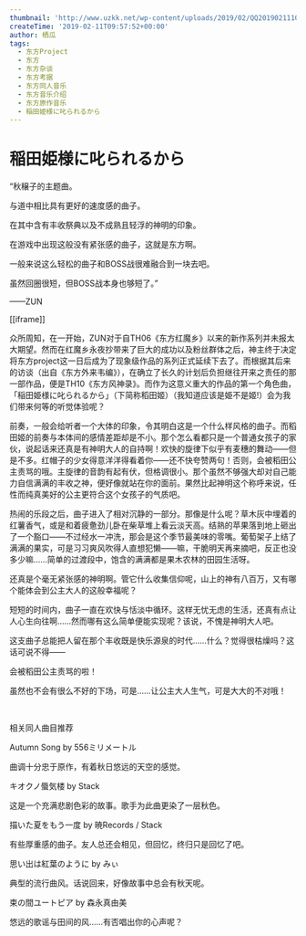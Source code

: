 ```yaml
---
thumbnail: 'http://www.uzkk.net/wp-content/uploads/2019/02/QQ20190211101007-825x510.png'
createTime: '2019-02-11T09:57:52+00:00'
author: 栖瓜
tags:
  - 东方Project
  - 东方
  - 东方杂谈
  - 东方考据
  - 东方同人音乐
  - 东方音乐介绍
  - 东方原作音乐
  - 稲田姫様に叱られるから
---
```


# 稲田姫様に叱られるから

“秋穣子的主题曲。

与道中相比具有更好的速度感的曲子。

在其中含有丰收祭典以及不成熟且轻浮的神明的印象。

在游戏中出现这般没有紧张感的曲子，这就是东方啊。

一般来说这么轻松的曲子和BOSS战很难融合到一块去吧。

虽然回圈很短，但BOSS战本身也够短了。”

——ZUN

[[iframe]]

众所周知，在一开始，ZUN对于自TH06《东方红魔乡》以来的新作系列并未报太大期望。然而在红魔乡永夜抄带来了巨大的成功以及粉丝群体之后，神主终于决定将东方project这一日后成为了现象级作品的系列正式延续下去了。而根据其后来的访谈（出自《东方外来韦编》），在确立了长久的计划后负担继往开来之责任的那一部作品，便是TH10《东方风神录》。而作为这意义重大的作品的第一个角色曲，「稲田姫様に叱られるから」（下简称稻田姬）（我知道应该是姫不是姬!）会为我们带来何等的听觉体验呢？

前奏，一般会给听者一个大体的印象，令其明白这是一个什么样风格的曲子。而稻田姬的前奏与本体间的感情差距却是不小。那个怎么看都只是一个普通女孩子的家伙，说起话来还真是有神明大人的自持啊！欢快的旋律下似乎有麦穗的舞动——但是不多。红帽子的少女得意洋洋得看着你——还不快夸赞两句！否则，会被稻田公主责骂的哦。主旋律的音韵有起有伏，但格调很小。那个虽然不够强大却对自己能力自信满满的丰收之神，便好像就站在你的面前。果然比起神明这个称呼来说，任性而纯真美好的公主更符合这个女孩子的气质吧。

热闹的乐段之后，曲子进入了相对沉静的一部分。那像是什么呢？草木灰中埋着的红薯香气，或是和着疲惫劲儿卧在柴草堆上看云淡天高。结熟的苹果落到地上砸出了一个豁口——不过经水一冲洗，那会是这个季节最美味的零嘴。葡萄架子上结了满满的果实，可是习习爽风吹得人直想犯懒——嘛，干脆明天再来摘吧，反正也没多少嘛……简单的过渡段中，饱含的满满都是果木农林的田园生活呀。

还真是个毫无紧张感的神明啊。管它什么收集信仰呢，山上的神有八百万，又有哪个能体会到公主大人的这般幸福呢？

短短的时间内，曲子一直在欢快与恬淡中循环。这样无忧无虑的生活，还真有点让人心生向往啊……然而哪有这么简单便能实现呢？该说，不愧是神明大人吧。

这支曲子总能把人留在那个丰收既是快乐源泉的时代……什么？觉得很枯燥吗？这话可说不得——

会被稻田公主责骂的啦！

虽然也不会有很么不好的下场，可是……让公主大人生气，可是大大的不对哦！

 

相关同人曲目推荐

Autumn Song by 556ミリメートル

曲调十分忠于原作，有着秋日悠远的天空的感觉。

キオクノ蜃気楼 by Stack

这是一个充满悲剧色彩的故事。歌手为此曲更染了一层秋色。

描いた夏をもう一度 by 暁Records / Stack

有些厚重感的曲子。友人总还会相见，但回忆，终归只是回忆了吧。

思い出は紅葉のように by みぃ

典型的流行曲风。话说回来，好像故事中总会有秋天呢。

束の間ユートピア by 森永真由美

悠远的歌谣与田间的风……有否唱出你的心声呢？
